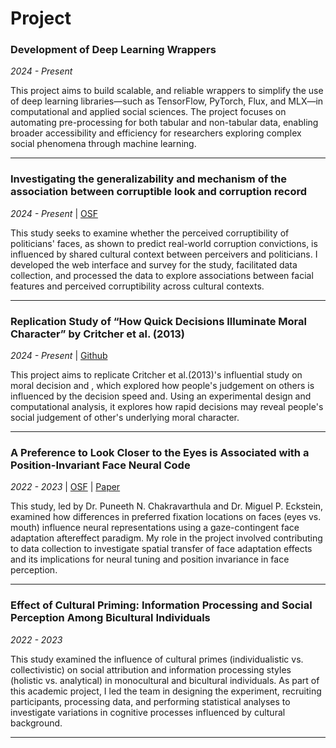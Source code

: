 # Project


### Development of Deep Learning Wrappers  
*2024 - Present*  

This project aims to build scalable, and reliable wrappers to simplify the use of deep learning libraries—such as TensorFlow, PyTorch, Flux, and MLX—in computational and applied social sciences. The project focuses on automating pre-processing for both tabular and non-tabular data, enabling broader accessibility and efficiency for researchers exploring complex social phenomena through machine learning.

---

### Investigating the generalizability and mechanism of the association between corruptible look and corruption record

*2024 - Present* | [OSF]()

This study seeks to examine whether the perceived corruptibility of politicians' faces, as shown to predict real-world corruption convictions, is influenced by shared cultural context between perceivers and politicians. I developed the web interface and survey for the study, facilitated data collection, and processed the data to explore associations between facial features and perceived corruptibility across cultural contexts.

---

### Replication Study of “How Quick Decisions Illuminate Moral Character” by Critcher et al. (2013)  
*2024 - Present* | [Github](https://github.com/ucsd-psych201a/critcher2013_3)

This project aims to replicate Critcher et al.(2013)'s influential study on moral decision and , which explored how people's judgement on others is influenced by the decision speed and. Using an experimental design and computational analysis, it explores how rapid decisions may reveal people's social judgement of other's underlying moral character.

---

### A Preference to Look Closer to the Eyes is Associated with a Position-Invariant Face Neural Code
*2022 - 2023* | [OSF](https://osf.io/t795b/) |  [Paper](https://link.springer.com/article/10.3758/s13423-023-02412-0)

This study, led by Dr. Puneeth N. Chakravarthula and Dr. Miguel P. Eckstein, examined how differences in preferred fixation locations on faces (eyes vs. mouth) influence neural representations using a gaze-contingent face adaptation aftereffect paradigm. My role in the project involved contributing to data collection to investigate spatial transfer of face adaptation effects and its implications for neural tuning and position invariance in face perception. 


---

### Effect of Cultural Priming: Information Processing and Social Perception Among Bicultural Individuals   
*2022 - 2023*  

This study examined the influence of cultural primes (individualistic vs. collectivistic) on social attribution and information processing styles (holistic vs. analytical) in monocultural and bicultural individuals. As part of this academic project, I led the team in designing the experiment, recruiting participants, processing data, and performing statistical analyses to investigate variations in cognitive processes influenced by cultural background.

---




